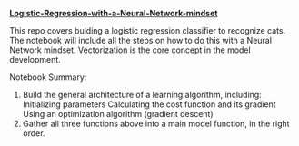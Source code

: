**[Logistic-Regression-with-a-Neural-Network-mindset](https://github.com/Zahra-Bakhtiari/Logistic-Regression-with-a-Neural-Network-mindset/blob/main/Logistic_Regression_with_a_Neural_Network_mindset.ipynb)**

This repo covers bulding a logistic regression classifier to recognize cats. The notebook will include all the steps on how to do this with a Neural Network mindset. Vectorization is the core concept in the model development.

Notebook Summary:

  1) Build the general architecture of a learning algorithm, including:
        Initializing parameters
        Calculating the cost function and its gradient
        Using an optimization algorithm (gradient descent)
  2) Gather all three functions above into a main model function, in the right order.

